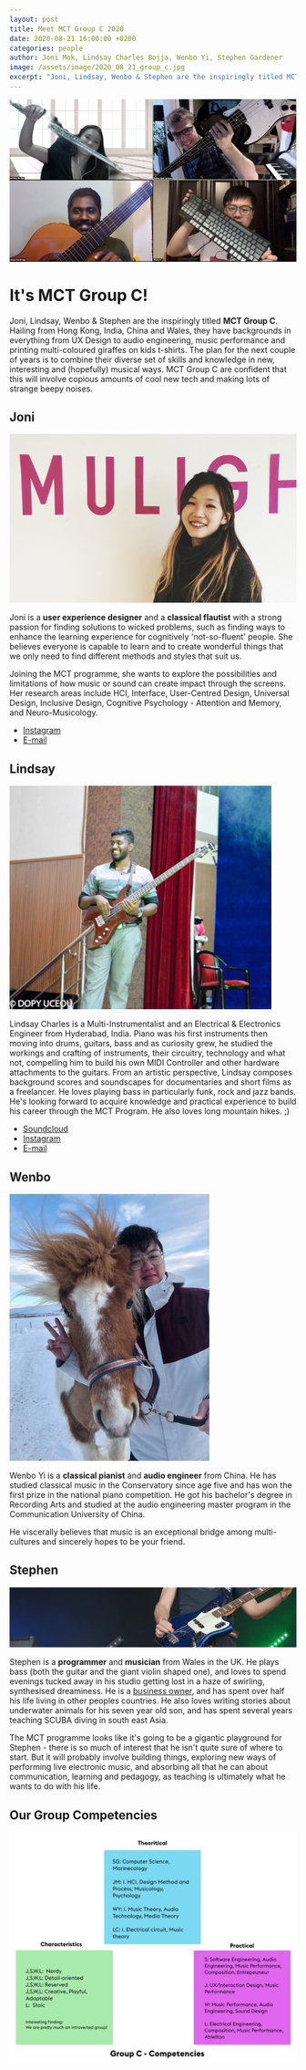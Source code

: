 ```yaml
---
layout: post
title: Meet MCT Group C 2020
date: 2020-08-21 16:00:00 +0200
categories: people
author: Joni Mok, Lindsay Charles Bojja, Wenbo Yi, Stephen Gardener
image: /assets/image/2020_08_21_group_c.jpg
excerpt: "Joni, Lindsay, Wenbo & Stephen are the inspiringly titled MCT Group C. Hailing from Hong Kong, India, China and Wales, they have backgrounds in everything from UX Design to audio engineering, music performance and printing multi-coloured giraffes on kids t-shirts."
---
```


![Photo of Group C](/assets/image/2020_08_21_group_c.jpg "Group C")

# It's MCT Group C!

Joni, Lindsay, Wenbo & Stephen are the inspiringly titled **MCT Group C**. Hailing from Hong Kong, India, China and Wales, they have backgrounds in everything from UX Design to audio engineering, music performance and printing multi-coloured giraffes on kids t-shirts. The plan for the next couple of years is to combine their diverse set of skills and knowledge in new, interesting and (hopefully) musical ways. MCT Group C are confident that this will involve copious amounts of cool new tech and making lots of strange beepy noises.

## Joni

![Photo of Joni](/assets/image/2020_08_23_joni_group_c_2020.jpg)

Joni is a **user experience designer** and a **classical flautist** with a strong passion for finding solutions to wicked problems, such as finding ways to enhance the learning experience for cognitively 'not-so-fluent' people. She believes everyone is capable to learn and to create wonderful things that we only need to find different methods and styles that suit us.

Joining the MCT programme, she wants to explore the possibilities and limitations of how music or sound can create impact through the screens. Her research areas include HCI, Interface, User-Centred Design, Universal Design, Inclusive Design, Cognitive Psychology - Attention and Memory, and Neuro-Musicology.

* [Instagram](https://www.instagram.com/aurstic/)
* [E-mail](mailto:hello@jonimok.com)


## Lindsay

![Photo of Lindsay](/assets/image/2020_08_22_lindsay_charles.png)

Lindsay Charles is a Multi-Instrumentalist and an Electrical & Electronics Engineer from Hyderabad, India. Piano was his first instruments then moving into drums, guitars, bass and as curiosity grew, he studied the workings and crafting of instruments, their circuitry, technology and what not, compelling him to build his own MIDI Controller and other hardware attachments to the guitars.
From an artistic perspective, Lindsay composes background scores and soundscapes for documentaries and short films as a freelancer.
He loves playing bass in particularly funk, rock and jazz bands.
He's looking forward to acquire knowledge and practical experience to build his career through the MCT Program.
He also loves long mountain hikes. ;)

* [Soundcloud](https://soundcloud.com/lindsay-charles)
* [Instagram](https://www.instagram.com/lindsaybcharles/)
* [E-mail](mailto:lindsaybcharles@yahoo.co.in)

## Wenbo

![Photo of Lindsay](/assets/image/2020_08_24_wenbo.jpeg)

Wenbo Yi is a **classical pianist** and **audio engineer** from China. He has studied classical music in the Conservatory since age five and has won the first prize in the national piano competition. He got his bachelor's degree in Recording Arts and studied at the audio engineering master program in the Communication University of China.

He viscerally believes that music is an exceptional bridge among multi-cultures and sincerely hopes to be your friend.

## Stephen

![Photo of Stephen](/assets/image/2020_08_22_stephen_bass.jpg "Stephen")

Stephen is a **programmer** and **musician** from Wales in the UK. He plays bass (both the guitar and the giant violin shaped one), and loves to spend evenings tucked away in his studio getting lost in a haze of swirling, synthesised dreaminess. He is a [business owner](https://www.noddlepod.com), and has spent over half his life living in other peoples countries. He also loves writing stories about underwater animals for his seven year old son, and has spent several years teaching SCUBA diving in south east Asia.

The MCT programme looks like it's going to be a gigantic playground for Stephen - there is so much of interest that he isn't quite sure of where to start. But it will probably involve building things, exploring new ways of performing live electronic music, and absorbing all that he can about communication, learning and pedagogy, as teaching is ultimately what he wants to do with his life.

## Our Group Competencies

![Photo of Competencies](/assets/image/2020_08_24_c_competencies.png)
